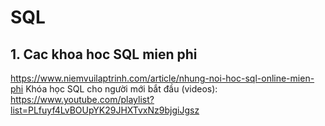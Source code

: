 # SQL
## 1. Cac khoa hoc SQL mien phi
https://www.niemvuilaptrinh.com/article/nhung-noi-hoc-sql-online-mien-phi
Khóa học SQL cho người mới bắt đầu (videos): https://www.youtube.com/playlist?list=PLfuyf4LvBOUpYK29JHXTvxNz9bjgiJgsz
